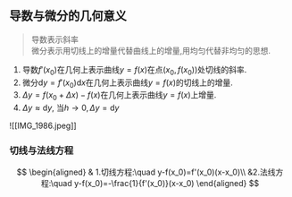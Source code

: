 ## 导数与微分的几何意义

> 导数表示斜率 <BR>
> 微分表示用切线上的增量代替曲线上的增量,用均匀代替非均匀的思想.

1. 导数$f'(x_{0})$在几何上表示曲线$y=f(x)$在点$(x_0, f(x_0))$处切线的斜率.
2. 微分$\mathrm{d}y=f'(x_0)\mathrm{d}x$在几何上表示曲线$y=f(x)$的切线上的增量.
3. $\Delta y=f(x_0+\Delta x)-f(x)$在几何上表示曲线$y=f(x)$上增量.
4. $\Delta y \approx \mathrm{d}y$, 当$h \to 0, \Delta y = \mathrm{d}y$

![[IMG_1986.jpeg]]

### 切线与法线方程

$$
\begin{aligned}
	& 1.切线方程:\quad y-f(x_0)=f'(x_0)(x-x_0)\\
	&2.法线方程:\quad y-f(x_0)=-\frac{1}{f'(x_0)}(x-x_0)
\end{aligned}
$$
